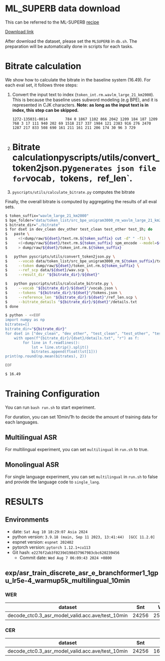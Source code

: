 <!-- Generated by scripts/utils/show_asr_result.sh -->
# ML_SUPERB data download
This can be referred to the ML-SUPERB [recipe](https://github.com/espnet/espnet/blob/master/egs2/ml_superb/asr1)

[Download link](https://drive.google.com/file/d/1QYjl-7vflle__3AfuosAC5VJGiBDvEqz/view?usp=drive_link)

After download the dataset, please set the `MLSUPERB` in `db.sh`. The preparation will be automatically done in scripts for each tasks.

# Bitrate calculation

We show how to calculate the bitrate in the baseline system (16.49). For each eval set, it follows three steps:
1. Convert the input text to index (`token_int.rm.wavlm_large_21_km2000`). This is because the baseline uses subword modeling (e.g BPE), and it is represented in CJK characters. **Note: as long as the input text is in index, this step can be skipped.**
   ```
   1272-135031-0014        784 0 1867 1102 866 2042 1209 184 187 1209 768 3 17 111 940 202 69 1518 217 337 1984 121 2383 916 276 2470 1287 217 833 508 690 161 211 161 211 206 174 30 96 3 729
   ```
2. # Bitrate calculationpyscripts/utils/convert_token2json.py` generates json file for `vocab`, `tokens`, `ref_len`.
3. `pyscripts/utils/calculate_bitrate.py` computes the bitrate

Finally, the overall bitrate is computed by aggregating the results of all eval sets.

```bash
$ token_suffix="wavlm_large_21_km2000"
$ bpe_folder="data/token_list/src_bpe_unigram3000_rm_wavlm_large_21_km2000"
$ bitrate_dir="./bitrate"
$ for dset in dev_clean dev_other test_clean test_other test_1h; do
$   paste \
$     <(<dump/raw/${dset}/text.rm.${token_suffix} cut -d" " -f1) \
$     <(<dump/raw/${dset}/text.rm.${token_suffix} spm_encode --model=${bpe_folder}/bpe.model --output_format=id) \
$     > dump/raw/${dset}/token_int.rm.${token_suffix}

$   python pyscripts/utils/convert_token2json.py \
$     --vocab data/token_list/src_bpe_unigram3000_rm_${token_suffix}/tokens.txt \
$     --token dump/raw/${dset}/token_int.rm.${token_suffix} \
$     --ref_scp data/${dset}/wav.scp \
$     --result_dir "${bitrate_dir}/${dset}"

$   python pyscripts/utils/calculate_bitrate.py \
$     --vocab "${bitrate_dir}/${dset}"/vocab.json \
$     --tokens "${bitrate_dir}/${dset}"/tokens.json \
$     --reference_len "${bitrate_dir}/${dset}"/ref_len.scp \
$     --bitrate_details "${bitrate_dir}/${dset}"/details.txt
$ done

$ python - <<EOF
import numpy as np
bitrates=[]
bitrate_dir="${bitrate_dir}"
for dset in ["dev_clean", "dev_other", "test_clean", "test_other", "test_1h"]:
    with open(f"{bitrate_dir}/{dset}/details.txt", "r") as f:
        for line in f.readlines():
            lst = line.strip().split()
            bitrates.append(float(lst[1]))
print(np.round(np.mean(bitrates), 2))

EOF

$ 16.49
```
# Training Configuration

You can run `bash run.sh` to start experiment.

For duration, you can set 10min/1h to decide the amount of training data for each languages.
## Multilingual ASR
For multilingual experiment, you can set `multilingual` in `run.sh` to true.
## Monolingual ASR
For single language experiment, you can set `multilingual` in `run.sh` to false and provide the language code to `single_lang`.

# RESULTS
## Environments
- date: `Sat Aug 10 18:29:07 Asia 2024`
- python version: `3.9.18 (main, Sep 11 2023, 13:41:44)  [GCC 11.2.0]`
- espnet version: `espnet 202402`
- pytorch version: `pytorch 1.12.1+cu113`
- Git hash: `e2276f2ab3f0239d198d37967983cbc620239456`
  - Commit date: `Wed Aug 7 06:09:43 2024 +0800`

## exp/asr_train_discrete_asr_e_branchformer1_1gpu_lr5e-4_warmup5k_multilingual_10min
### WER

|dataset|Snt|Wrd|Corr|Sub|Del|Ins|Err|S.Err|
|---|---|---|---|---|---|---|---|---|
|decode_ctc0.3_asr_model_valid.acc.ave/test_10min|24256|254316|2.7|94.1|3.2|70.1|167.4|100.0|

### CER

|dataset|Snt|Wrd|Corr|Sub|Del|Ins|Err|S.Err|
|---|---|---|---|---|---|---|---|---|
|decode_ctc0.3_asr_model_valid.acc.ave/test_10min|24256|1600215|30.4|56.3|13.4|18.5|88.1|100.0|